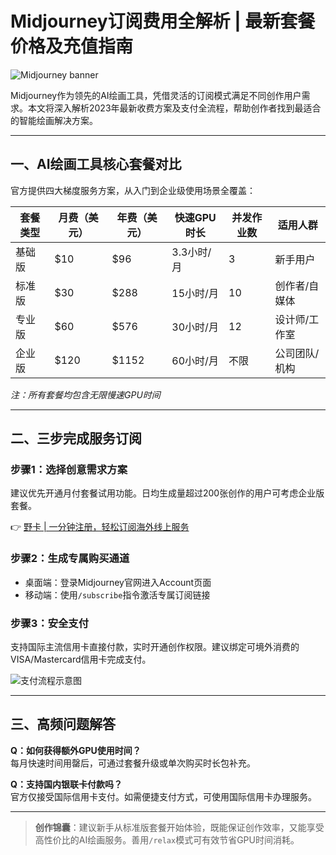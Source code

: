 # Midjourney订阅费用全解析 | 最新套餐价格及充值指南

![Midjourney banner](https://bbtdd.com/wp-content/uploads/img/01484467362092.webp@1192w)

Midjourney作为领先的AI绘画工具，凭借灵活的订阅模式满足不同创作用户需求。本文将深入解析2023年最新收费方案及支付全流程，帮助创作者找到最适合的智能绘画解决方案。

---

## 一、AI绘画工具核心套餐对比
官方提供四大梯度服务方案，从入门到企业级使用场景全覆盖：

| 套餐类型 | 月费（美元） | 年费（美元） | 快速GPU时长 | 并发作业数 | 适用人群        |
|----------|--------------|--------------|-------------|------------|-----------------|
| 基础版   | \$10         | \$96         | 3.3小时/月  | 3          | 新手用户        |
| 标准版   | \$30         | \$288        | 15小时/月   | 10         | 创作者/自媒体   |
| 专业版   | \$60         | \$576        | 30小时/月   | 12         | 设计师/工作室   |
| 企业版   | \$120        | \$1152       | 60小时/月   | 不限       | 公司团队/机构   |

*注：所有套餐均包含无限慢速GPU时间*

---

## 二、三步完成服务订阅
### 步骤1：选择创意需求方案
建议优先开通月付套餐试用功能。日均生成量超过200张创作的用户可考虑企业版套餐。

👉 [野卡 | 一分钟注册，轻松订阅海外线上服务](https://bbtdd.com/yeka)

### 步骤2：生成专属购买通道
- 桌面端：登录Midjourney官网进入Account页面
- 移动端：使用`/subscribe`指令激活专属订阅链接

### 步骤3：安全支付
支持国际主流信用卡直接付款，实时开通创作权限。建议绑定可境外消费的VISA/Mastercard信用卡完成支付。

![支付流程示意图](https://bbtdd.com/wp-content/uploads/img/142211768605.webp@1192w)

---

## 三、高频问题解答
**Q：如何获得额外GPU使用时间？**  
每月快速时间用罄后，可通过套餐升级或单次购买时长包补充。

**Q：支持国内银联卡付款吗？**  
官方仅接受国际信用卡支付。如需便捷支付方式，可使用国际信用卡办理服务。

---

> **创作锦囊**：建议新手从标准版套餐开始体验，既能保证创作效率，又能享受高性价比的AI绘画服务。善用`/relax`模式可有效节省GPU时间消耗。